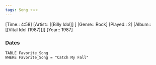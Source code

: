 ```yaml
---
tags: Song ⭐⭐⭐ 
---
```

[Time:: 4:58]
[Artist:: [[Billy Idol]] ]
[Genre:: Rock]
[Played:: 2]
[Album:: [[Vital Idol (1987)]]]
[Year:: 1987]
### Dates
````dataview
TABLE Favorite_Song
WHERE Favorite_Song = "Catch My Fall"
````